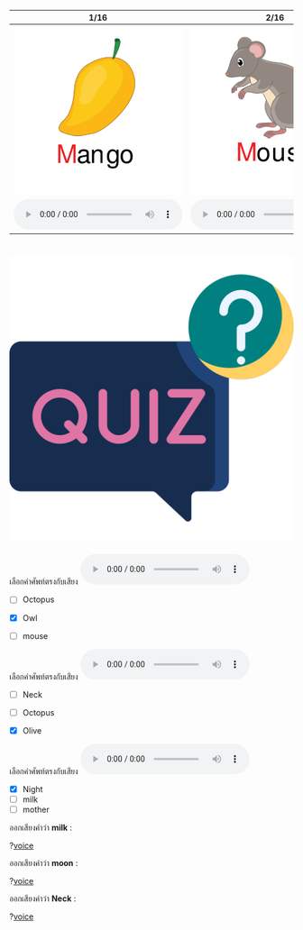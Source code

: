 <div class="carrousel">


|1/16|2/16|3/16|4/16|5/16|6/16|7/16|8/16|9/16|10/16|11/16|12/16|13/16|14/16|15/16|16/16|
| :----: | :----: | :----: | :----: | :----: | :----: | :----: | :----: | :----: | :----: | :----: | :----: | :----: | :----: | :----: | :----: |
|![](/media/img/M-N-O/mango.svg)|![](/media/img/M-N-O/mouse.svg)|![](/media/img/M-N-O/moon.svg)|![](/media/img/M-N-O/mother.svg)|![](/media/img/M-N-O/mushroom.svg)|![](/media/img/M-N-O/milk.svg)|![](/media/img/M-N-O/Notebook.svg)|![](/media/img/M-N-O/Neck.svg)|![](/media/img/M-N-O/Nine.svg)|![](/media/img/M-N-O/Noodles.svg)|![](/media/img/M-N-O/Night.svg)|![](/media/img/M-N-O/Ostrich.svg)|![](/media/img/M-N-O/Owl.svg)|![](/media/img/M-N-O/Olive.svg)|![](/media/img/M-N-O/Octopus.svg)|![](/media/img/M-N-O/Oval.svg)|
|![](/media/audio/mango.mp3)|![](/media/audio/mouse.mp3)|![](/media/audio/moon.mp3)|![](/media/audio/mother.mp3)|![](/media/audio/mushroom.mp3)|![](/media/audio/milk.mp3)|![](/media/audio/Notebook.mp3)|![](/media/audio/Neck.mp3)|![](/media/audio/Nine.mp3)|![](/media/audio/Noodles.mp3)|![](/media/audio/Night.mp3)|![](/media/audio/Ostrich.mp3)|![](/media/audio/Owl.mp3)|![](/media/audio/Olive.mp3)|![](/media/audio/Octopus.mp3)|![](/media/audio/Oval.mp3)|

</div>



# ![icon](/media/icons/quiz.svg) 


 เลือกคำศัพท์ตรงกับเสียง ![](/media/audio/Owl.mp3) 
 - [ ] Octopus
 - [x] Owl
 - [ ] mouse


 เลือกคำศัพท์ตรงกับเสียง ![](/media/audio/Olive.mp3) 
 - [ ] Neck
 - [ ] Octopus
 - [x] Olive


 เลือกคำศัพท์ตรงกับเสียง ![](/media/audio/Night.mp3) 
 - [x] Night
 - [ ] milk
 - [ ] mother

ออกเสียงคำว่า **milk** :

?[voice](milk)

ออกเสียงคำว่า **moon** :

?[voice](moon)

ออกเสียงคำว่า **Neck** :

?[voice](neck)

